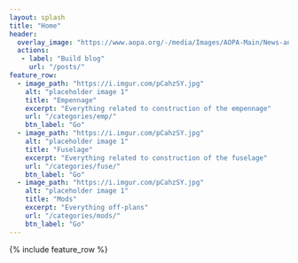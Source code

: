 ```yaml
---
layout: splash
title: "Home"
header:
  overlay_image: "https://www.aopa.org/-/media/Images/AOPA-Main/News-and-Media/2019/July/0709_Sweeps_RV_10.jpg"
  actions:
   - label: "Build blog"
     url: "/posts/"
feature_row:
  - image_path: "https://i.imgur.com/pCahzSY.jpg"
    alt: "placeholder image 1"
    title: "Empennage"
    excerpt: "Everything related to construction of the empennage"
    url: "/categories/emp/"
    btn_label: "Go"
  - image_path: "https://i.imgur.com/pCahzSY.jpg"
    alt: "placeholder image 1"
    title: "Fuselage"
    excerpt: "Everything related to construction of the fuselage"
    url: "/categories/fuse/"
    btn_label: "Go"
  - image_path: "https://i.imgur.com/pCahzSY.jpg"
    alt: "placeholder image 1"
    title: "Mods"
    excerpt: "Everything off-plans"
    url: "/categories/mods/"
    btn_label: "Go"
---
```


{% include feature_row %}
